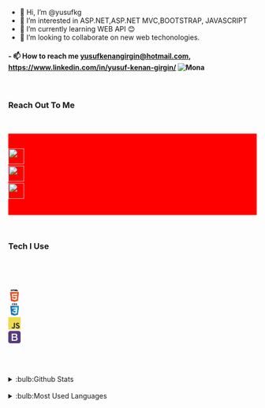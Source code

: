 - 👋 Hi, I’m @yusufkg
- 👀 I’m interested in ASP.NET,ASP.NET MVC,BOOTSTRAP, JAVASCRIPT
- 🌱 I’m currently learning WEB API :blush:            
- 💞️ I’m looking to collaborate on new web techonologies.
#### - 📫 How to reach me yusufkenangirgin@hotmail.com, https://www.linkedin.com/in/yusuf-kenan-girgin/                       ![Mona](https://github.githubassets.com/images/mona-whisper.gif)

                     
                     
                     
<!-- 
<iframe src="https://giphy.com/embed/l1J9PC411qxTzlp2U" align="right" frameBorder="0" class="giphy-embed" allowFullScreen>
</iframe> -->

<!---
yusufkg/yusufkg is a ✨ special ✨ repository because its `README.md` (this file) appears on your GitHub profile.
You can click the Preview link to take a look at your changes.
-->
</br>

### Reach Out To Me
</br>
<div style="background-color:red">
<pre>

[<img height="32" width="32" src="https://unpkg.com/simple-icons@v5/icons/twitter.svg" />][Twitter]     [<img height="32" width="32"  src="https://unpkg.com/simple-icons@v5/icons/linkedin.svg" />][linkedin]      [<img height="32" width="32" src="https://unpkg.com/simple-icons@v5/icons/instagram.svg" />][Instagram]

</pre>
  </div>
  
</br>

### Tech I Use
</br>
<pre>

<img src="https://raw.githubusercontent.com/github/explore/80688e429a7d4ef2fca1e82350fe8e3517d3494d/topics/html/html.png" width="25"/></div>      <img src="https://raw.githubusercontent.com/github/explore/80688e429a7d4ef2fca1e82350fe8e3517d3494d/topics/css/css.png" width="25"/>      <img src="https://raw.githubusercontent.com/github/explore/80688e429a7d4ef2fca1e82350fe8e3517d3494d/topics/javascript/javascript.png" width="25"/>      <img src="https://raw.githubusercontent.com/github/explore/80688e429a7d4ef2fca1e82350fe8e3517d3494d/topics/bootstrap/bootstrap.png" width="25"/>

</pre>

</br>

<details>
<summary>:bulb:Github Stats</summary>
  
</br>
<img src="https://github-readme-stats.vercel.app/api?username=yusufkg&theme=radical" >
</details>

</br>

<details>
<summary>:bulb:Most Used Languages</summary>
  
</br>
<img src="https://github-readme-stats.vercel.app/api/top-langs/?username=anuraghazra&layout=compact" >
</details>


[Twitter]:https://twitter.com/yusufkenangrgn
[Linkedin]:https://www.linkedin.com/in/yusuf-kenan-girgin/
[Instagram]:https://www.instagram.com/yusufkenangrgn/

